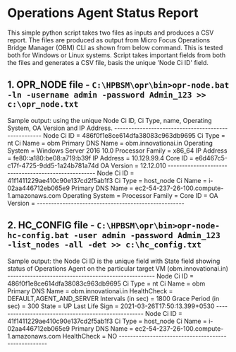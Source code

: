 # Operations Agent Status Report

This simple python script takes two files as inputs and produces a CSV report. The files are produced as output from Micro Focus Operations Bridge Manager (OBM) CLI as shown from below command. This is tested both for Windows or Linux systems. Script takes important fields from both the files and generates a CSV file, basis the unique 'Node Ci ID' field.

## 1. OPR_NODE file - `C:\HPBSM\opr\bin>opr-node.bat -ln -username admin -password Admin_123 >> c:\opr_node.txt`

Sample output: using the unique Node Ci ID, Ci Type, name, Operating System, OA Version and IP Address.
        ----------------------------------------------------
        Node Ci ID		= 486f0f1e8ce614dfa38083c963db9695
        Ci Type			= nt
        Ci Name			= obm
        Primary DNS Name	= obm.innovationai.in
        Operating System	= Windows Server 2016 10.0
        Processor Family	= x86_64
        IP Address		= fe80::a180:be08:a719:b39f
        IP Address		= 10.129.99.4
        Core ID			= e6d467c5-c17f-4725-9dd5-1a24b781a74d
        OA Version		= 12.12.010
        ----------------------------------------------------
        Node Ci ID		= 41f1411229ae410c90e137cd2f5ab1f3
        Ci Type			= host_node
        Ci Name			= i-02aa446712eb065e9
        Primary DNS Name	= ec2-54-237-26-100.compute-1.amazonaws.com
        Operating System	= 
        Processor Family	= 
        Core ID			= 
        OA Version		= 
        ----------------------------------------------------

## 2. HC_CONFIG file - `C:\HPBSM\opr\bin>opr-node-hc-config.bat -user admin -password Admin_123 -list_nodes -all -det >> c:\hc_config.txt`

Sample output: the Node Ci ID is the unique field with State field showing status of Operations Agent on the particular target VM (obm.innovationai.in)
        ----------------------------------------------------
        Node Ci ID		= 486f0f1e8ce614dfa38083c963db9695
        Ci Type			= nt
        Ci Name			= obm
        Primary DNS Name	= obm.innovationai.in
        HealthCheck		= DEFAULT,AGENT_AND_SERVER
        Intervals (in sec)	= 1800
        Grace Period (in sec)	= 300
        State			= UP
        Last Life Sign		= 2021-03-26T17:50:13.399+0530
        ----------------------------------------------------
        Node Ci ID		= 41f1411229ae410c90e137cd2f5ab1f3
        Ci Type			= host_node
        Ci Name			= i-02aa446712eb065e9
        Primary DNS Name	= ec2-54-237-26-100.compute-1.amazonaws.com
        HealthCheck		= NO
        ----------------------------------------------------